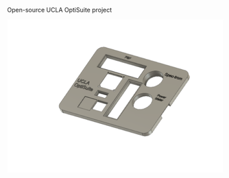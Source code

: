 Open-source UCLA OptiSuite project

<p align="center">
  <img src="Images/SlidesHolder v24.png" width="600" alt="UCLA-STIMscope closed-loop render">
</p>
